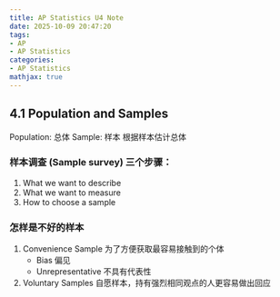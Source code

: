 ```yaml
---
title: AP Statistics U4 Note
date: 2025-10-09 20:47:20
tags: 
- AP
- AP Statistics
categories:
- AP Statistics
mathjax: true
---
```


## 4.1 Population and Samples

Population: 总体
Sample: 样本
根据样本估计总体

### 样本调查 (Sample survey) 三个步骤：

1. What we want to describe
2. What we want to measure
3. How to choose a sample

### 怎样是不好的样本

1. Convenience Sample 为了方便获取最容易接触到的个体 
    - Bias 偏见
    - Unrepresentative 不具有代表性
2. Voluntary Samples 自愿样本，持有强烈相同观点的人更容易做出回应